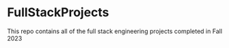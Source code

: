 # FullStackProjects

This repo contains all of the full stack engineering projects completed in Fall 2023
